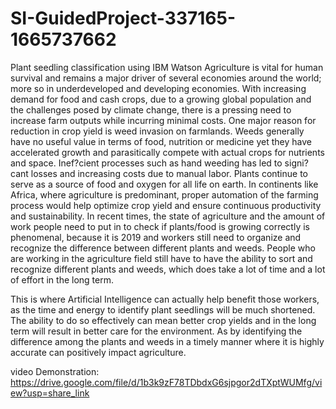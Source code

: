 # SI-GuidedProject-337165-1665737662
Plant seedling classification using IBM Watson
Agriculture is vital for human survival and remains a major driver of several economies around the world; more so in underdeveloped and developing economies. With increasing demand for food and cash crops, due to a growing global population and the challenges posed by climate change, there is a pressing need to increase farm outputs while incurring minimal costs. One major reason for reduction in crop yield is weed invasion on farmlands. Weeds generally have no useful value in terms of food, nutrition or medicine yet they have accelerated growth and parasitically compete with actual crops for nutrients and space. Inef?cient processes such as hand weeding has led to signi?cant losses and increasing costs due to manual labor. Plants continue to serve as a source of food and oxygen for all life on earth. In continents like Africa, where agriculture is predominant, proper automation of the farming process would help optimize crop yield and ensure continuous productivity and sustainability. In recent times, the state of agriculture and the amount of work people need to put in to check if plants/food is growing correctly is phenomenal, because it is 2019 and workers still need to organize and recognize the difference between different plants and weeds. People who are working in the agriculture field still have to have the ability to sort and recognize different plants and weeds, which does take a lot of time and a lot of effort in the long term.

This is where Artificial Intelligence can actually help benefit those workers, as the time and energy to identify plant seedlings will be much shortened. The ability to do so effectively can mean better crop yields and in the long term will result in better care for the environment. As by identifying the difference among the plants and weeds in a timely manner where it is highly accurate can positively impact agriculture.

video Demonstration:
https://drive.google.com/file/d/1b3k9zF78TDbdxG6sjpgor2dTXptWUMfg/view?usp=share_link

